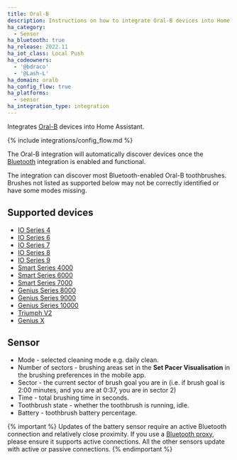 ```yaml
---
title: Oral-B
description: Instructions on how to integrate Oral-B devices into Home Assistant.
ha_category:
  - Sensor
ha_bluetooth: true
ha_release: 2022.11
ha_iot_class: Local Push
ha_codeowners:
  - '@bdraco'
  - '@Lash-L'
ha_domain: oralb
ha_config_flow: true
ha_platforms:
  - sensor
ha_integration_type: integration
---
```


Integrates [Oral-B](https://oralb.com/) devices into Home Assistant.

{% include integrations/config_flow.md %}

The Oral-B integration will automatically discover devices once the [Bluetooth](/integrations/bluetooth) integration is enabled and functional. 

The integration can discover most Bluetooth-enabled Oral-B toothbrushes. Brushes not listed as supported below may not be correctly identified or have some modes missing.

## Supported devices

- [IO Series 4](https://oralb.com/en-us/products/electric-toothbrushes/io-series-4-rechargeable-electric-toothbrush-blue/)
- [IO Series 6](https://oralb.com/en-us/products/electric-toothbrushes/io-series-6-electric-toothbrush-gray-opal/)
- [IO Series 7](https://oralb.com/en-us/products/electric-toothbrushes/io-series-7-electric-toothbrush-sapphire-blue/)
- [IO Series 8](https://oralb.com/en-us/products/electric-toothbrushes/io-series-8-electric-toothbrush-black-onyx/)
- [IO Series 9](https://oralb.com/en-us/products/electric-toothbrushes/io-series-9-rechargeable-electric-toothbrush-in-rose-quartz/)
- [Smart Series 4000](https://www.service.oralb.com/us/en/products/3754/)
- [Smart Series 6000](https://www.service.oralb.com/us/en/products/3754/)
- [Smart Series 7000](https://oralb.com/en-us/products/electric-toothbrushes/smart-7000-rechargeable-electric-toothbrush/)
- [Genius Series 8000](https://oralb.com/en-us/products/electric-toothbrushes/genius-8000-rechargeable-electric-toothbrush-pink/)
- [Genius Series 9000](https://www.service.oralb.com/us/en/products/3765/)
- [Genius Series 10000](https://www.service.oralb.com/us/en/products/3765/)
- [Triumph V2](https://www.service.oralb.com/us/en/products/3745/)
- [Genius X](https://www.service.oralb.com/us/en/products/3771/)

## Sensor

- Mode - selected cleaning mode e.g. daily clean.
- Number of sectors - brushing areas set in the **Set Pacer Visualisation** in the brushing preferences in the mobile app.
- Sector - the current sector of brush goal you are in (i.e. if brush goal is 2:00 minutes, and you are at 0:37, you are in sector 2)
- Time - total brushing time in seconds.
- Toothbrush state - whether the toothbrush is running, idle.
- Battery - toothbrush battery percentage.

{% important %}
Updates of the battery sensor require an active Bluetooth connection and relatively close proximity. If you use a <a href="/integrations/bluetooth/#remote-adapters-bluetooth-proxies/" target="_blank">Bluetooth proxy</a>, please ensure it supports active connections. All the other sensors update with active or passive connections.
{% endimportant %}
